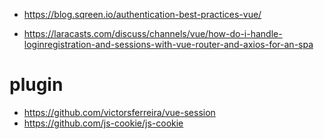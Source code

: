

* https://blog.sqreen.io/authentication-best-practices-vue/

* https://laracasts.com/discuss/channels/vue/how-do-i-handle-loginregistration-and-sessions-with-vue-router-and-axios-for-an-spa


# plugin

* https://github.com/victorsferreira/vue-session
* https://github.com/js-cookie/js-cookie
